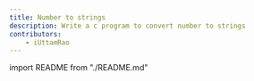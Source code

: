 ```yaml
---
title: Number to strings
description: Write a c program to convert number to strings
contributors:
    - iUttamRao
---
```


import README from "./README.md"

<README />
